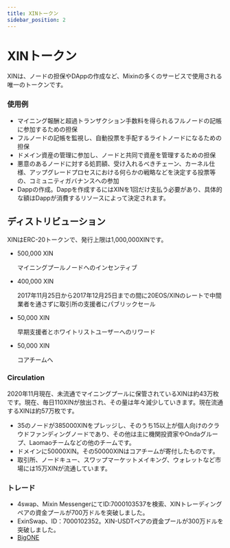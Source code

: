 ```yaml
---
title: XINトークン
sidebar_position: 2
---
```


# XINトークン

XINは、ノードの担保やDAppの作成など、Mixinの多くのサービスで使用される唯一のトークンです。

### 使用例
- マイニング報酬と超過トランザクション手数料を得られるフルノードの記帳に参加するための担保
- フルノードの記帳を監視し、自動投票を手配するライトノードになるための担保
- ドメイン資産の管理に参加し、ノードと共同で資産を管理するための担保
- 悪意のあるノードに対する処罰額、受け入れるべきチェーン、カーネル仕様、アップグレードプロセスにおける何らかの戦略などを決定する投票等の、コミュニティガバナンスへの参加
- Dappの作成。Dappを作成するにはXINを1回だけ支払う必要があり、具体的な額はDappが消費するリソースによって決定されます。

## ディストリビューション
XINはERC-20トークンで、発行上限は1,000,000XINです。

- 500,000 XIN

  マイニングプールノードへのインセンティブ

- 400,000 XIN 

  2017年11月25日から2017年12月25日までの間に20EOS/XINのレートで中間業者を通さずに取引所の支援者にパブリックセール

- 50,000 XIN 

  早期支援者とホワイトリストユーザーへのリワード

- 50,000 XIN

  コアチームへ
　

### Circulation
2020年11月現在、未流通でマイニングプールに保管されているXINは約43万枚です。現在、毎日110XINが放出され、その量は年々減少していきます。現在流通するXINは約57万枚です。
- 35のノードが385000XINをプレッジし、そのうち15以上が個人向けのクラウドファンディングノードであり、その他は主に機関投資家やOndaグループ、Laomaoチームなどの他のチームです。
- ドメインに50000XIN。その50000XINはコアチームが寄付したものです。
- 取引所、ノードキュー、スワップマーケットメイキング、ウォレットなど市場には15万XINが流通しています。

### トレード
- 4swap、Mixin MessengerにてID:7000103537を検索、XINトレーディングペアの資金プールが700万ドルを突破しました。
- ExinSwap、ID：7000102352。XIN-USDTペアの資金プールが300万ドルを突破しました。
- [BigONE](https://big.one/trade/XIN-EOS)
